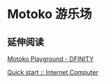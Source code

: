 # Motoko 游乐场

## 延伸阅读

[Motoko Playground - DFINITY](https://m7sm4-2iaaa-aaaab-qabra-cai.raw.ic0.app/)

[Quick start :: Internet Computer](https://smartcontracts.org/docs/quickstart/quickstart-intro.html)
